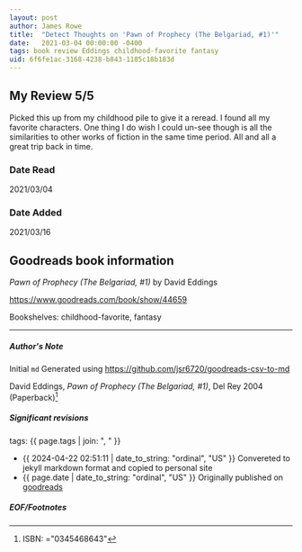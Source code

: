 ```yaml
---
layout: post
author: James Rowe
title:  "Detect Thoughts on 'Pawn of Prophecy (The Belgariad, #1)'"
date:   2021-03-04 00:00:00 -0400
tags: book review Eddings childhood-favorite fantasy
uid: 6f6fe1ac-3168-4238-b843-1185c18b183d
---
```


<!-- highly dependent on how you personally use jekyll templates, and how you want this to show up -->
<!-- escape any jekyll keys with double brackets -->

## My Review 5/5

Picked this up from my childhood pile to give it a reread. I found all my favorite characters. One thing I do wish I could un-see though is all the similarities to other works of fiction in the same time period. All and all a great trip back in time.

### Date Read
2021/03/04

### Date Added
2021/03/16

## Goodreads book information

*Pawn of Prophecy (The Belgariad, #1)* by David Eddings

https://www.goodreads.com/book/show/44659

Bookshelves: childhood-favorite, fantasy

---

##### Author's Note

Initial `md` Generated using https://github.com/jsr6720/goodreads-csv-to-md

David Eddings, *Pawn of Prophecy (The Belgariad, #1)*,  Del Rey 2004 (Paperback)[^1]

##### Significant revisions

tags: {{ page.tags | join: ", " }} <!-- todo move this somewhere -->

- {{ 2024-04-22 02:51:11 | date_to_string: "ordinal", "US" }} Convereted to jekyll markdown format and copied to personal site
- {{ page.date | date_to_string: "ordinal", "US" }} Originally published on [goodreads](https://www.goodreads.com)

##### EOF/Footnotes

[^1]: ISBN: ="0345468643"